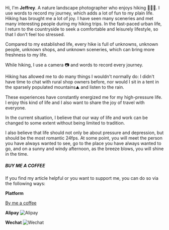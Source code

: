 Hi, I'm **Jeffrey**. A nature landscape photographer who enjoys hiking 🏃🏻‍➡️. I use words to record my journey, which adds a lot of fun to my plain life. Hiking has brought me a lot of joy. I have seen many sceneries and met many interesting people during my hiking trips. In the fast-paced urban life, I return to the countryside to seek a comfortable and leisurely lifestyle, so that I don't feel too stressed.

Compared to my established life, every hike is full of unknowns, unknown people, unknown shops, and unknown sceneries, which can bring more freshness to my life.

While hiking, I use a camera 📷 and words to record every journey.

Hiking has allowed me to do many things I wouldn't normally do: I didn't have time to chat with rural shop owners before, nor would I sit in a tent in the sparsely populated mountains⛰️ and listen to the rain.

These experiences have constantly energized me for my high-pressure life. I enjoy this kind of life and I also want to share the joy of travel with everyone.

In the current situation, I believe that our way of life and work can be changed to some extent without being limited to tradition.

I also believe that life should not only be about pressure and depression, but should be the most romantic 24fps. At some point, you will meet the person you have always wanted to see, go to the place you have always wanted to go, and on a sunny and windy afternoon, as the breeze blows, you will shine in the time.









##### BUY ME A COFFEE

If you find my article helpful or you want to support me, you can do so via the following ways:


**Platform**

<a href="https://www.buymeacoffee.com/jeffqi">By me a coffee</a>


**Alipay**
![Alipay](https://user-images.githubusercontent.com/125366043/230584963-adca64d8-68b3-48e9-ab63-c31eec8c1b43.JPG)

**Wechat**
![Wechat](https://user-images.githubusercontent.com/125366043/230584984-9d98b415-7e3a-495b-ba23-0ea2b003696c.JPG)

